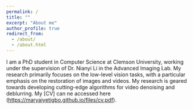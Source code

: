 ```yaml
---
permalink: /
title: ""
excerpt: "About me"
author_profile: true
redirect_from: 
  - /about/
  - /about.html
---
```


I am a PhD student in Computer Science at Clemson University, working under the supervision of Dr. Nianyi Li in the Advanced Imaging Lab. My research primarily focuses on the low-level vision tasks, with a particular emphasis on the restoration of images and videos. My research is geared towards developing cutting-edge algorithms for video denoising and deblurring. My [CV] can ne accessed here (https://maryaiyetigbo.github.io/files/cv.pdf).
